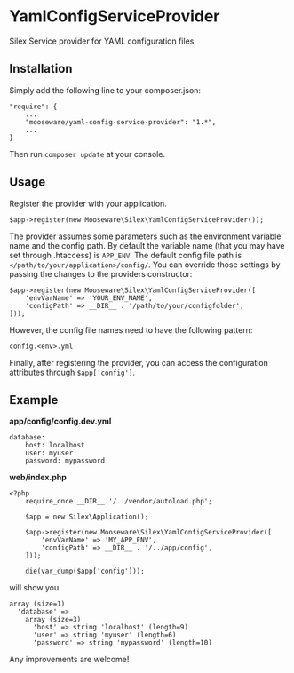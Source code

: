 # YamlConfigServiceProvider
Silex Service provider for YAML configuration files

Installation
--------------
Simply add the following line to your composer.json:

    "require": {
        ...
        "mooseware/yaml-config-service-provider": "1.*",
        ...
    }
    
Then run `composer update` at your console.


Usage
--------------
Register the provider with your application.

    $app->register(new Mooseware\Silex\YamlConfigServiceProvider());

The provider assumes some parameters such as the environment variable name and the config path. By default the variable name (that you may have set through .htaccess) is `APP_ENV`. The default config file path is `</path/to/your/application>/config/`. You can override those settings by passing the changes to the providers constructor:

    $app->register(new Mooseware\Silex\YamlConfigServiceProvider([
        'envVarName' => 'YOUR_ENV_NAME',
        'configPath' => __DIR__ . '/path/to/your/configfolder',
    ]));
  
However, the config file names need to have the following pattern:

    config.<env>.yml

Finally, after registering the provider, you can access the configuration attributes through `$app['config']`.


Example
---------------
**app/config/config.dev.yml**

    database:
        host: localhost
        user: myuser
        password: mypassword

**web/index.php**

    <?php
        require_once __DIR__.'/../vendor/autoload.php';

        $app = new Silex\Application();

        $app->register(new Mooseware\Silex\YamlConfigServiceProvider([
            'envVarName' => 'MY_APP_ENV',
            'configPath' => __DIR__ . '/../app/config',
        ]));

        die(var_dump($app['config']));

will show you

    array (size=1)
      'database' => 
        array (size=3)
          'host' => string 'localhost' (length=9)
          'user' => string 'myuser' (length=6)
          'password' => string 'mypassword' (length=10)
          
          
          
Any improvements are welcome!
